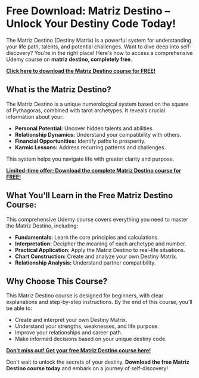 # Free Download: Matriz Destino – Unlock Your Destiny Code Today!

The Matriz Destino (Destiny Matrix) is a powerful system for understanding your life path, talents, and potential challenges. Want to dive deep into self-discovery? You're in the right place! Here's how to access a comprehensive Udemy course on **matriz destino, completely free**.

[**Click here to download the Matriz Destino course for FREE!**](https://udemywork.com/matriz-destino)

## What is the Matriz Destino?

The Matriz Destino is a unique numerological system based on the square of Pythagoras, combined with tarot archetypes. It reveals crucial information about your:

*   **Personal Potential:** Uncover hidden talents and abilities.
*   **Relationship Dynamics:** Understand your compatibility with others.
*   **Financial Opportunities:** Identify paths to prosperity.
*   **Karmic Lessons:** Address recurring patterns and challenges.

This system helps you navigate life with greater clarity and purpose.

[**Limited-time offer: Download the complete Matriz Destino course for FREE!**](https://udemywork.com/matriz-destino)

## What You'll Learn in the Free Matriz Destino Course:

This comprehensive Udemy course covers everything you need to master the Matriz Destino, including:

*   **Fundamentals:** Learn the core principles and calculations.
*   **Interpretation:** Decipher the meaning of each archetype and number.
*   **Practical Application:** Apply the Matriz Destino to real-life situations.
*   **Chart Construction:** Create and analyze your own Destiny Matrix.
*   **Relationship Analysis:** Understand partner compatibility.

## Why Choose This Course?

This Matriz Destino course is designed for beginners, with clear explanations and step-by-step instructions. By the end of this course, you'll be able to:

*   Create and interpret your own Destiny Matrix.
*   Understand your strengths, weaknesses, and life purpose.
*   Improve your relationships and career path.
*   Make informed decisions based on your unique destiny code.

[**Don't miss out! Get your free Matriz Destino course here!**](https://udemywork.com/matriz-destino)

Don't wait to unlock the secrets of your destiny. **Download the free Matriz Destino course today** and embark on a journey of self-discovery!
